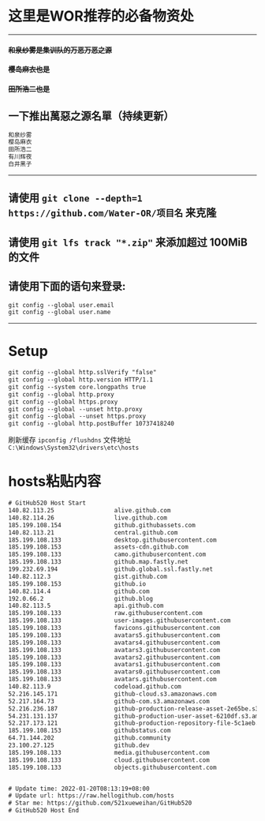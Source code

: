 # 这里是WOR推荐的必备物资处

---------------------------------------------

#### ~~和泉纱雾是集训队的万恶万恶之源~~
#### ~~樱岛麻衣也是~~
#### ~~田所浩二也是~~
## 一下推出萬惡之源名單（持续更新）
```txt
和泉纱雾
樱岛麻衣
田所浩二
有川辉夜
白井黑子
```

---------------------------------------------

## 请使用 `git clone --depth=1 https://github.com/Water-OR/项目名` 来克隆
## 请使用 `git lfs track "*.zip"` 来添加超过 100MiB 的文件
## 请使用下面的语句来登录:
```txt
git config --global user.email
git config --global user.name
```

---

# Setup
```txt
git config --global http.sslVerify "false"
git config --global http.version HTTP/1.1
git config --system core.longpaths true
git config --global http.proxy
git config --global https.proxy
git config --global --unset http.proxy
git config --global --unset https.proxy
git config --global http.postBuffer 10737418240
```

刷新缓存 `ipconfig /flushdns`
文件地址 `C:\Windows\System32\drivers\etc\hosts`

# hosts粘贴内容

```txt
# GitHub520 Host Start
140.82.113.25                 alive.github.com
140.82.114.26                 live.github.com
185.199.108.154               github.githubassets.com
140.82.113.21                 central.github.com
185.199.108.133               desktop.githubusercontent.com
185.199.108.153               assets-cdn.github.com
185.199.108.133               camo.githubusercontent.com
185.199.108.133               github.map.fastly.net
199.232.69.194                github.global.ssl.fastly.net
140.82.112.3                  gist.github.com
185.199.108.153               github.io
140.82.114.4                  github.com
192.0.66.2                    github.blog
140.82.113.5                  api.github.com
185.199.108.133               raw.githubusercontent.com
185.199.108.133               user-images.githubusercontent.com
185.199.108.133               favicons.githubusercontent.com
185.199.108.133               avatars5.githubusercontent.com
185.199.108.133               avatars4.githubusercontent.com
185.199.108.133               avatars3.githubusercontent.com
185.199.108.133               avatars2.githubusercontent.com
185.199.108.133               avatars1.githubusercontent.com
185.199.108.133               avatars0.githubusercontent.com
185.199.108.133               avatars.githubusercontent.com
140.82.113.9                  codeload.github.com
52.216.145.171                github-cloud.s3.amazonaws.com
52.217.164.73                 github-com.s3.amazonaws.com
52.216.236.187                github-production-release-asset-2e65be.s3.amazonaws.com
54.231.131.137                github-production-user-asset-6210df.s3.amazonaws.com
52.217.173.121                github-production-repository-file-5c1aeb.s3.amazonaws.com
185.199.108.153               githubstatus.com
64.71.144.202                 github.community
23.100.27.125                 github.dev
185.199.108.133               media.githubusercontent.com
185.199.108.133               cloud.githubusercontent.com
185.199.108.133               objects.githubusercontent.com


# Update time: 2022-01-20T08:13:19+08:00
# Update url: https://raw.hellogithub.com/hosts
# Star me: https://github.com/521xueweihan/GitHub520
# GitHub520 Host End
```
